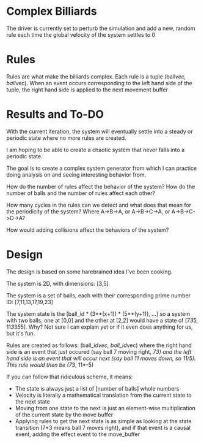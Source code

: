 
# Complex Billiards
The driver is currently set to perturb the simulation and add a new, random rule each time the global velocity of the system settles to 0

# Rules
Rules are what make the billiards complex. Each rule is a tuple (ball*vec, ball*vec). When an event occurs corresponding to the left hand side of the tuple, the right hand side is applied to the next movement buffer

# Results and To-DO
With the current iteration, the system will eventually settle into a steady or periodic state where no more rules are created. 

I am hoping to be able to create a chaotic system that never falls into a periodic state.

The goal is to create a complex system generator from which I can practice doing analysis on and seeing interesting behavior from.

How do the number of rules affect the behavior of the system? How do the number of balls and the number of rules affect each other?

How many cycles in the rules can we detect and what does that mean for the periodicity of the system? Where A->B->A, or A->B->C->A, or A->B->C->D->A?

How would adding collisions affect the behaviors of the system?

# Design
The design is based on some harebrained idea I've been cooking.

The system is 2D, with dimensions: [3,5]

The system is a set of balls, each with their corresponding prime number ID: [7,11,13,17,19,23]

The system state is the [ball_id * (3**(x+1)) * (5**(y+1)), ...] so a system with two balls, one at [0,0] and the other at [2,2] would have a state of [7*3*5, 11*3*3*5*5]. Why? Not sure I can explain yet or if it even does anything for us, but it's fun.

Rules are created as follows: (ball_id*vec, ball_id*vec) where the right hand side is an event that just occured (say ball 7 moving right, 7*3) and the left hand side is an event that will occur next (say ball 11 moves down, so 11/5). This rule would then be (7*3, 11*-5)

If you can follow that ridiculous scheme, it means:
* The state is always just a list of [number of balls] whole numbers
* Velocity is literally a mathematical translation from the current state to the next state
* Moving from one state to the next is just an element-wise multiplication of the current state by the move buffer
* Applying rules to get the next state is as simple as looking at the state transition (7*3 means ball 7 moves right), and if that event is a causal event, adding the effect event to the move_buffer